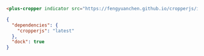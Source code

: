 ```html [template]
<plus-cropper indicator src="https://fengyuanchen.github.io/cropperjs/images/picture.jpg"></plus-cropper>
```

```json [settings]
{
  "dependencies": {
    "cropperjs": "latest"
  },
  "dock": true
}
```
